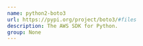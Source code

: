 ```yaml
---
name: python2-boto3
url: https://pypi.org/project/boto3/#files
description: The AWS SDK for Python.
group: None
---
```

